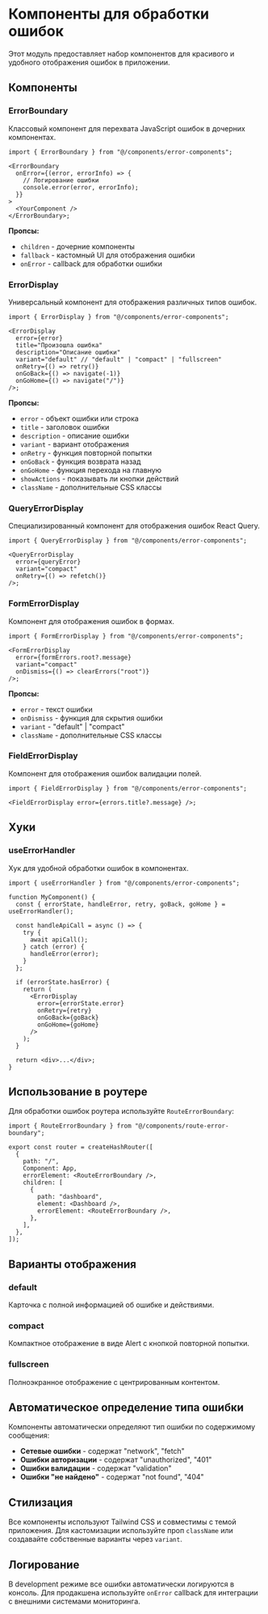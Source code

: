# Компоненты для обработки ошибок

Этот модуль предоставляет набор компонентов для красивого и удобного отображения ошибок в приложении.

## Компоненты

### ErrorBoundary

Классовый компонент для перехвата JavaScript ошибок в дочерних компонентах.

```tsx
import { ErrorBoundary } from "@/components/error-components";

<ErrorBoundary
  onError={(error, errorInfo) => {
    // Логирование ошибки
    console.error(error, errorInfo);
  }}
>
  <YourComponent />
</ErrorBoundary>;
```

**Пропсы:**

- `children` - дочерние компоненты
- `fallback` - кастомный UI для отображения ошибки
- `onError` - callback для обработки ошибки

### ErrorDisplay

Универсальный компонент для отображения различных типов ошибок.

```tsx
import { ErrorDisplay } from "@/components/error-components";

<ErrorDisplay
  error={error}
  title="Произошла ошибка"
  description="Описание ошибки"
  variant="default" // "default" | "compact" | "fullscreen"
  onRetry={() => retry()}
  onGoBack={() => navigate(-1)}
  onGoHome={() => navigate("/")}
/>;
```

**Пропсы:**

- `error` - объект ошибки или строка
- `title` - заголовок ошибки
- `description` - описание ошибки
- `variant` - вариант отображения
- `onRetry` - функция повторной попытки
- `onGoBack` - функция возврата назад
- `onGoHome` - функция перехода на главную
- `showActions` - показывать ли кнопки действий
- `className` - дополнительные CSS классы

### QueryErrorDisplay

Специализированный компонент для отображения ошибок React Query.

```tsx
import { QueryErrorDisplay } from "@/components/error-components";

<QueryErrorDisplay
  error={queryError}
  variant="compact"
  onRetry={() => refetch()}
/>;
```

### FormErrorDisplay

Компонент для отображения ошибок в формах.

```tsx
import { FormErrorDisplay } from "@/components/error-components";

<FormErrorDisplay
  error={formErrors.root?.message}
  variant="compact"
  onDismiss={() => clearErrors("root")}
/>;
```

**Пропсы:**

- `error` - текст ошибки
- `onDismiss` - функция для скрытия ошибки
- `variant` - "default" | "compact"
- `className` - дополнительные CSS классы

### FieldErrorDisplay

Компонент для отображения ошибок валидации полей.

```tsx
import { FieldErrorDisplay } from "@/components/error-components";

<FieldErrorDisplay error={errors.title?.message} />;
```

## Хуки

### useErrorHandler

Хук для удобной обработки ошибок в компонентах.

```tsx
import { useErrorHandler } from "@/components/error-components";

function MyComponent() {
  const { errorState, handleError, retry, goBack, goHome } = useErrorHandler();

  const handleApiCall = async () => {
    try {
      await apiCall();
    } catch (error) {
      handleError(error);
    }
  };

  if (errorState.hasError) {
    return (
      <ErrorDisplay
        error={errorState.error}
        onRetry={retry}
        onGoBack={goBack}
        onGoHome={goHome}
      />
    );
  }

  return <div>...</div>;
}
```

## Использование в роутере

Для обработки ошибок роутера используйте `RouteErrorBoundary`:

```tsx
import { RouteErrorBoundary } from "@/components/route-error-boundary";

export const router = createHashRouter([
  {
    path: "/",
    Component: App,
    errorElement: <RouteErrorBoundary />,
    children: [
      {
        path: "dashboard",
        element: <Dashboard />,
        errorElement: <RouteErrorBoundary />,
      },
    ],
  },
]);
```

## Варианты отображения

### default

Карточка с полной информацией об ошибке и действиями.

### compact

Компактное отображение в виде Alert с кнопкой повторной попытки.

### fullscreen

Полноэкранное отображение с центрированным контентом.

## Автоматическое определение типа ошибки

Компоненты автоматически определяют тип ошибки по содержимому сообщения:

- **Сетевые ошибки** - содержат "network", "fetch"
- **Ошибки авторизации** - содержат "unauthorized", "401"
- **Ошибки валидации** - содержат "validation"
- **Ошибки "не найдено"** - содержат "not found", "404"

## Стилизация

Все компоненты используют Tailwind CSS и совместимы с темой приложения. Для кастомизации используйте проп `className` или создавайте собственные варианты через `variant`.

## Логирование

В development режиме все ошибки автоматически логируются в консоль. Для продакшена используйте `onError` callback для интеграции с внешними системами мониторинга.
